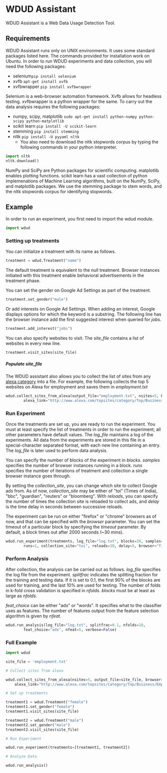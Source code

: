 WDUD Assistant
=========

WDUD Assistant is a Web Data Usage Detection Tool. 

Requirements
-----------
WDUD Assistant runs only on UNIX environments. It uses some standard packages listed here. 
The commands provided for installation work on Ubuntu.
In order to run WDUD experiments and data collection, you will need the following packages:

  - selenium```pip install selenium```
  - xvfb ```apt-get install xvfb```
  - xvfbwrapper ```pip install xvfbwrapper```

Selenium is a web-browser automation framework. Xvfb allows for headless testing. 
xvfbwrapper is a python wrapper for the same. 
To carry out the data analysis requires the following packages:
  - numpy, scipy, matplotlib ```sudo apt-get install python-numpy python-scipy python-matplotlib```
  - scikit learn ```pip install -U scikit-learn```
  - stemming ```pip install stemming```
  - nltk ```pip install -U pyyaml nltk```
     - You also need to download the nltk stopwords corpus by typing the following commands in your python interpreter. 
```python
import nltk
nltk.download()
``` 

NumPy and SciPy are Python packages for scientific computing. matplotlib enables plotting functions. 
scikit learn has a vast collection of python implemenations of Machine Learning algorithms, 
built on the NumPy, SciPy, and matplotlib packages. 
We use the stemming package to stem words, and the nltk stopwords corpus for identifying stopwords.

Example
-----------

In order to run an experiment, you first need to import the wdud module.
```python
import wdud
```
### Setting up treatments

You can initialize a treatment with its name as follows.
```python
treatment = wdud.Treatment("name")
```
The default treatment is equivalent to the null treatment. Browser instances initiated with this treatment enable behavioral advertisements in the treatment phase.

You can set the gender on Google Ad Settings as part of the treatment.
```python
treatment.set_gender("male")
```
Or add interests on Google Ad Settings. When adding an interest, Google displays  options for which the keyword is a substring. The following line has the browser instance add the first suggested interest when queried for *jobs*.
```python
treatment.add_interest("jobs")
```
You can also specify websites to visit. The *site_file* contains a list of websites in every new line. 
```python
treatment.visit_sites(site_file)
```
##### Populate site_file
The WDUD assistant also allows you to collect the list of sites from any [alexa category](http://www.alexa.com/topsites/category/Top) into a file. For example, the following collects the top 5 websites on Alexa for employment and saves them in *employment.txt*
```python
wdud.collect_sites_from_alexa(output_file="employment.txt", nsites=5, browser="firefox",
        alexa_link="http://www.alexa.com/topsites/category/Top/Business/Employment")
```
### Run Experiment
Once the treatments are set up, you are ready to run the experiment. You must at least specify the list of treatments in order to run the experiment; all other parameters have default values. The *log_file* maintains a log of the experiments. All data from the experiments are stored in this file in a special-character separated format, with each new line containing an entry. The *log_file* is later used to perform data analysis. 

You can specify the number of blocks of the experiment in *blocks*. *samples* specifies the number of browser instances running in a block. *runs* specifies the number of iterations of treatment and collection a single browser instance goes through. 

By setting the *collection_site*, you can change which site to collect Google ads from. As of now, *collection_site* may be either of "toi" (Times of India), "bbc", "guardian", "reuters" or "bloomberg". With *reloads*, you can specify the number of times the collection site is reloaded to collect ads, and *delay* is the time delay in seconds between successive reloads. 

The experiment can be run on either "firefox" or "chrome" browsers as of now, and that can be specified with the *browser* parameter. You can set the timeout of a particular block by specifying the *timeout* parameter. By default, a block times out after 2000 seconds (~30 mins). 
```python
wdud.run_experiment(treatments, log_file="log.txt", blocks=20, samples=2, 
        runs=1, collection_site="toi", reloads=10, delay=5, browser="firefox", timeout=2000)	
```
### Perform Analysis
After collection, the analysis can be carried out as follows. *log_file* specifies the log file from the experiment. *splitfrac* indicates the splitting fraction for the training and testing data. If it is set to 0.1, the first 90% of the blocks are used for training, and the last 10% are used for testing. The number of folds in k-fold cross validation is specified in *nfolds*. *blocks* must be at least as large as *nfolds*. 

*feat_choice* can be either "ads" or "words". It specifies what to the classifier uses as features. The number of features output from the feature selection algorithm is given by *nfeat*. 
```python
wdud.run_analysis(log_file="log.txt", splitfrac=0.1, nfolds=10, 
		feat_choice="ads", nfeat=5, verbose=False)
```
### Full Example
```python
import wdud

site_file = 'employment.txt'

# Collect sites from alexa

wdud.collect_sites_from_alexa(nsites=5, output_file=site_file, browser="firefox", 
	alexa_link="http://www.alexa.com/topsites/category/Top/Business/Employment")

# Set up treatments

treatment1 = wdud.Treatment("female")
treatment1.set_gender("female")
treatment1.visit_sites(site_file)

treatment2 = wdud.Treatment("male")
treatment2.set_gender("male")
treatment2.visit_sites(site_file)

# Run Experiment

wdud.run_experiment(treatments=[treatment1, treatment2])

# Analyze Data

wdud.run_analysis()
```
